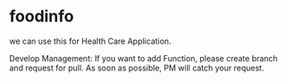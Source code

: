 # foodinfo

we can use this for Health Care Application.

Develop Management:
  If you want to add Function, please create branch and request for pull.
  As soon as possible, PM will catch your request.

